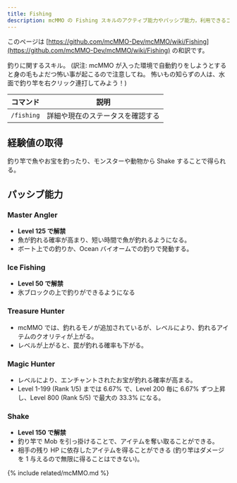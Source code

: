 ```yaml
---
title: Fishing
description: mcMMO の Fishing スキルのアクティブ能力やパッシブ能力，利用できるコマンドについて解説します
---
```


このページは [https://github.com/mcMMO-Dev/mcMMO/wiki/Fishing](https://github.com/mcMMO-Dev/mcMMO/wiki/Fishing) の和訳です。

釣りに関するスキル。
(訳注: mcMMO が入った環境で自動釣りをしようとすると身の毛もよだつ怖い事が起こるので注意してね。
怖いもの知らずの人は、水面で釣り竿を右クリック連打してみよう！)

|コマンド|説明|
|:------:|:--:|
|`/fishing`|詳細や現在のステータスを確認する|

## 経験値の取得

釣り竿で魚やお宝を釣ったり、モンスターや動物から Shake することで得られる。

## パッシブ能力

### Master Angler
  * **Level 125 で解禁**
  * 魚が釣れる確率が高まり、短い時間で魚が釣れるようになる。
  * ボート上での釣りか、Ocean バイオームでの釣りで発動する。

### Ice Fishing
  * **Level 50 で解禁**
  * 氷ブロックの上で釣りができるようになる


### Treasure Hunter
  * mcMMO では、釣れるモノが追加されているが、レベルにより、釣れるアイテムのクオリティが上がる。
  * レベルが上がると、罠が釣れる確率も下がる。

### Magic Hunter
  * レベルにより、エンチャントされたお宝が釣れる確率が高まる。
  * Level 1-199 (Rank 1/5) までは 6.67% で、Level 200 毎に 6.67% ずつ上昇し、Level 800 (Rank 5/5) で最大の 33.3% になる。

### Shake
  * **Level 150 で解禁**
  * 釣り竿で Mob を引っ掛けることで、アイテムを奪い取ることができる。
  * 相手の残り HP に依存したアイテムを得ることができる (釣り竿はダメージを 1 与えるので無限に得ることはできない)。

{% include related/mcMMO.md %}
